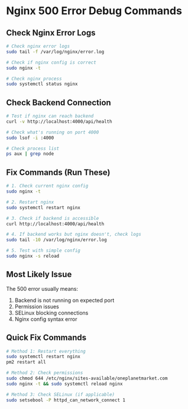 # Nginx 500 Error Debug Commands

## Check Nginx Error Logs
```bash
# Check nginx error logs
sudo tail -f /var/log/nginx/error.log

# Check if nginx config is correct
sudo nginx -t

# Check nginx process
sudo systemctl status nginx
```

## Check Backend Connection
```bash
# Test if nginx can reach backend
curl -v http://localhost:4000/api/health

# Check what's running on port 4000
sudo lsof -i :4000

# Check process list
ps aux | grep node
```

## Fix Commands (Run These)
```bash
# 1. Check current nginx config
sudo nginx -t

# 2. Restart nginx
sudo systemctl restart nginx

# 3. Check if backend is accessible
curl http://localhost:4000/api/health

# 4. If backend works but nginx doesn't, check logs
sudo tail -10 /var/log/nginx/error.log

# 5. Test with simple config
sudo nginx -s reload
```

## Most Likely Issue
The 500 error usually means:
1. Backend is not running on expected port
2. Permission issues
3. SELinux blocking connections
4. Nginx config syntax error

## Quick Fix Commands
```bash
# Method 1: Restart everything
sudo systemctl restart nginx
pm2 restart all

# Method 2: Check permissions
sudo chmod 644 /etc/nginx/sites-available/oneplanetmarket.com
sudo nginx -t && sudo systemctl reload nginx

# Method 3: Check SELinux (if applicable)
sudo setsebool -P httpd_can_network_connect 1
```